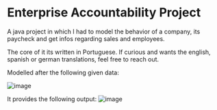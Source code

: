 # Enterprise Accountability Project

A java project in which I had to model the behavior of a company, its paycheck and get infos regarding sales and employees.

The core of it its written in Portuguese. If curious and wants the english, spanish or german translations, feel free to reach out.

Modelled after the following given data:

![image](https://user-images.githubusercontent.com/54712007/231019899-af846b4b-957e-4940-99cc-e8c2ededc921.png)


It provides the following output:
![image](https://user-images.githubusercontent.com/54712007/231020302-f5485eb2-deff-4ab8-bb0d-bf356e640e3e.png)
